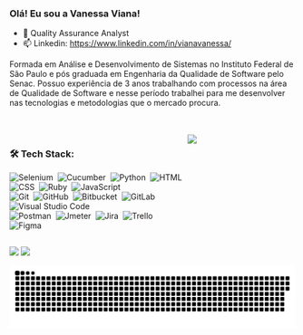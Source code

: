### Olá! Eu sou a Vanessa Viana!

- 🎈 Quality Assurance Analyst
- 📫 Linkedin: https://www.linkedin.com/in/vianavanessa/


<p>Formada em Análise e Desenvolvimento de Sistemas no Instituto Federal de São Paulo e pós graduada em Engenharia da Qualidade de Software pelo Senac. Possuo experiência de 3 anos trabalhando com processos na área de Qualidade de Software e nesse período trabalhei para me desenvolver nas tecnologias e metodologias que o mercado procura.</p> <br>

  
 <div style="display: inline_block"><br>
   <img align="right" alt="  " height="150" width="190" src="https://c.tenor.com/29Ok5pc0ivAAAAAM/gatinho-gato.gif">
<!--   <img align="center" alt="Vanessa-Ruby" height="30" width="40" src="https://cdn.jsdelivr.net/gh/devicons/devicon/icons/ruby/ruby-plain.svg">
  <img align="center" alt="Vanessa-Cucumber" height="30" width="30" src="https://avatars.githubusercontent.com/u/320565?s=200&v=4">
  <img align="center" alt="Vanessa-HTML" height="30" width="40" src="https://raw.githubusercontent.com/devicons/devicon/master/icons/html5/html5-original.svg">
  <img align="center" alt="Vanessa-CSS" height="30" width="40" src="https://raw.githubusercontent.com/devicons/devicon/master/icons/css3/css3-original.svg">
  <img align="center" alt="Vanessa-Python" height="30" width="40" src="https://raw.githubusercontent.com/devicons/devicon/master/icons/python/python-original.svg">
  <img align="center" alt="Vanessa-Csharp" height="30" width="40" src="https://raw.githubusercontent.com/devicons/devicon/master/icons/csharp/csharp-original.svg"> -->
</div> 
  
 ### 🛠️ Tech Stack:
![Selenium](https://img.shields.io/badge/-Selenium-555?style=flat&logo=selenium)&nbsp;
![Cucumber](https://img.shields.io/badge/-Cucumber-555?style=flat&logo=cucumber)&nbsp;
![Python](https://img.shields.io/badge/-Python-555?style=flat&logo=python)&nbsp;
![HTML](https://img.shields.io/badge/-HTML-555?style=flat&logo=HTML)&nbsp;
![CSS](https://img.shields.io/badge/-CSS-555?style=flat&logo=CSS)&nbsp;
![Ruby](https://img.shields.io/badge/-Ruby-555?style=flat&logo=ruby)&nbsp;
![JavaScript](https://img.shields.io/badge/-JavaScript-555?style=flat&logo=javascript)\
![Git](https://img.shields.io/badge/-Git-555?style=flat&logo=git)&nbsp;
![GitHub](https://img.shields.io/badge/-GitHub-555?style=flat&logo=github)&nbsp;
![Bitbucket](https://img.shields.io/badge/-Bitbucket-555?style=flat&logo=bitbucket)&nbsp;
![GitLab](https://img.shields.io/badge/-GitLab-555?style=flat&logo=gitlab)&nbsp;
![Visual Studio Code](https://img.shields.io/badge/-Visual%20Studio%20Code-555?style=flat&logo=visual-studio-code&logoColor=007ACC)&nbsp;\
![Postman](https://img.shields.io/badge/-Postman-555?style=flat&logo=postman)&nbsp;
![Jmeter](https://img.shields.io/badge/-Jmeter-555?style=flat&logo=jmeter)&nbsp;
![Jira](https://img.shields.io/badge/-Jira-555?style=flat&logo=jira)&nbsp;
![Trello](https://img.shields.io/badge/-Trello-555?style=flat&logo=trello)&nbsp;
![Figma](https://img.shields.io/badge/-Figma-555?style=flat&logo=adobe-figma)&nbsp;
 
 ##
  
 <div> 
  <a href="https://www.linkedin.com/in/vianavanessa/" target="_blank"><img src="https://img.shields.io/badge/-LinkedIn-%230077B5?style=for-the-badge&logo=linkedin&logoColor=white" target="_blank"></a> 
 <a href="mailto:vanessavviana@outlook.com.br" target="_blank"><img src="https://img.shields.io/badge/Microsoft_Outlook-0078D4?style=for-the-badge&logo=microsoft-outlook&logoColor=white" target="_blank">
 
  ![Snake animation](https://github.com/VanessaVViana/VanessaVViana/blob/output/github-contribution-grid-snake.svg)
 
</div>
